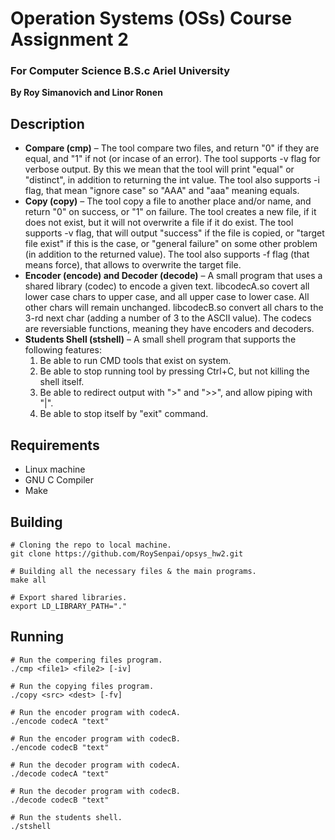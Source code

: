# Operation Systems (OSs) Course Assignment 2
### For Computer Science B.S.c Ariel University
**By Roy Simanovich and Linor Ronen**

## Description
* **Compare (cmp)** – The tool compare two files, and return "0" if they are equal, and "1" if not (or incase of an error). The tool supports -v flag for verbose output. By this we mean that the tool will print "equal" or "distinct", in addition to returning the int value. The tool also supports -i flag, that mean "ignore case" so "AAA" and "aaa" meaning equals.
* **Copy (copy)** – The tool copy a file to another place and/or name, and return "0" on success, or "1" on failure. The tool creates a new file, if it does not exist, but it will not overwrite a file if it do exist. The tool supports -v flag, that will output "success" if the file is copied, or "target file exist" if this is
  the case, or "general failure" on some other problem (in addition to the returned value). The tool also supports -f flag (that means force), that allows to overwrite the target file.
* **Encoder (encode) and Decoder (decode)** – A small program that uses a shared library (codec) to encode a given text. libcodecA.so covert all lower case chars to upper case, and all upper case to lower case. All other chars will remain unchanged. libcodecB.so convert all chars to the 3-rd next char (adding a number of 3 to the ASCII value). The codecs are reversiable functions, meaning they have encoders and decoders.
* **Students Shell (stshell)** – A small shell program that supports the following features:
    1. Be able to run CMD tools that exist on system.
    2. Be able to stop running tool by pressing Ctrl+C, but not killing the shell itself.
    3. Be able to redirect output with ">" and ">>", and allow piping with "|".
    4. Be able to stop itself by "exit" command.

## Requirements
* Linux machine
* GNU C Compiler
* Make

## Building
```
# Cloning the repo to local machine.
git clone https://github.com/RoySenpai/opsys_hw2.git

# Building all the necessary files & the main programs.
make all

# Export shared libraries.
export LD_LIBRARY_PATH="."
```

## Running
```
# Run the compering files program.
./cmp <file1> <file2> [-iv]

# Run the copying files program.
./copy <src> <dest> [-fv]

# Run the encoder program with codecA.
./encode codecA "text"

# Run the encoder program with codecB.
./encode codecB "text"

# Run the decoder program with codecA.
./decode codecA "text"

# Run the decoder program with codecB.
./decode codecB "text"

# Run the students shell.
./stshell
```
